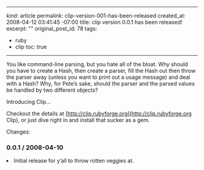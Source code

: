 ----- 
kind: article
permalink: clip-version-001-has-been-released
created_at: 2008-04-12 03:41:45 -07:00
title: clip version 0.0.1 has been released!
excerpt: ""
original_post_id: 78
tags: 
- ruby
- clip
toc: true
-----
You like command-line parsing, but you hate all of the bloat. Why should you have to create a Hash, then create a parser, fill the Hash out then throw the parser away (unless you want to print out a usage message) and deal with a Hash? Why, for Pete&#8217;s sake, should the parser and the parsed values be handled by two different objects?

Introducing Clip...

Checkout the details at [http://clip.rubyforge.org](http://clip.rubyforge.org Clip), or just dive right in and install that sucker as a gem.

Changes:

### 0.0.1 / 2008-04-10


  <li>
    Initial release for y&#8217;all to throw rotten veggies at.

  </li>

